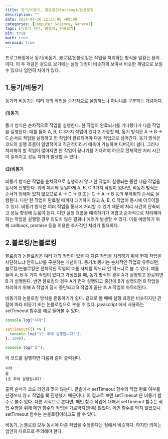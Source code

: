 ```yaml
---
title: 동기/비동기, 블로킹(blocking)/논블로킹
description: ""
date: 2024-04-26 22:23:00 +09:00
categories: [Computer Science, General]
tags: [비동기 처리, 블로킹, 논블로킹]
pin: true
math: true
mermaid: true
---
```


프로그래밍에서 동기/비동기, 블로킹/논블로킹은 작업을 처리하는 방식을 일컫는 용어이다. 이 두 개념은 겉으로 보기에는 실행 과정이 비슷하게 보여서 비슷한 개념으로 보일 수 있으나 엄연히 차이가 있다.

## **1.동기/비동기**

동기와 비동기는 여러 개의 작업을 순차적으로 실행하느냐 아니냐를 구분하는 개념이다.

#### **(1)동기**

동기 방식은 순차적으로 작업을 실행한다. 한 작업이 완료되기를 기다렸다가 다음 작업을 실행한다. 예를 들어 A, B, C 3가지 작업이 있다고 가정할 때, 동기 방식은 A -> B -> C 순서로 작업을 실행하고 한 작업이 완료되어야 다음 작업으로 넘어간다.
동기 방식은 코드의 실행 흐름이 일방적이고 직관적이라서 예측이 가능하며 디버깅이 쉽다. 그러나 처리해야 할 작업이 많아지면 한 작업이 끝나기를 기다려야 하므로 전체적인 처리 시간이 길어지고 성능 저하가 발생할 수 있다.

#### **(2)비동기**

비동기 방식은 작업을 순차적으로 실행하지 않고 한 작업이 실행되는 동안 다음 작업을 동시에 진행한다. 위의 예시와 동일하게 A, B, C 3가지 작업이 있다면, 비동기 방식은 순서가 정해져 있지 않으므로 A -> C -> B 또는 C -> A -> B 등의 무작위의 순서로 실행된다. 다만 한 작업이 완료될 때까지 대기하지 않고 A, B, C 작업이 동시에 이루어질 수 있다.
비동기 방식은 여러 작업을 동시에 처리할 수 있기 때문에 처리 시간이 단축되고 성능 향상에 도움이 된다. 다만 실행 흐름을 예측하기가 어렵고 순차적으로 처리해야 하는 작업을 실행할 경우 의도치 않은 결과나 에러가 발생할 수 있다. 이를 예방하기 위해 callback, promise 등을 이용한 추가적인 처리가 필요하다.

## **2.블로킹/논블로킹**

블로킹과 논블로킹은 여러 개의 작업이 있을 때 다른 작업을 처리하기 위해 현재 작업을 차단하느냐 안하느냐를 구분하는 개념이다. 동기/비동기는 순차적인 작업의 유무라면, 블로킹/논블로킹은 전체적인 작업의 흐름 자체를 막느냐 안 막느냐로 볼 수 있다.
예를 들어 A, B 두 가지 작업이 있다고 가정했을 때, 동기 방식의 경우 A가 실행되고 완료되면 B 가 실행된다. 반면 블로킹의 경우 A가 먼저 실행되고 중간에 B가 실행되면 B 작업을 처리하기 위해 A 작업이 잠시 중단되고 B 작업이 끝난 후 A 작업이 마무리된다.

비동기와 논블로킹 방식을 혼동하기가 쉽다. 겉으로 볼 때에 실행 과정은 비슷하지만 관점에 따라 비동기 또는 논블로킹으로 부를 수 있다. javascript 에서 사용하는 setTimeout 함수를 예로 들어볼 수 있다.

```js
console.log("시작");

setTimeout(() => {
  console.log("1초 후에 실행됩니다!");
}, 1000);

console.log("끝");
```

이 코드를 실행하면 다음과 같이 출력된다.

```
시작
끝
1초 후에 실행됩니다!
```

출력 순서가 코드 라인과 맞지 않는다. 콘솔에서 setTimeout 함수의 작업 완료 여부를 신경쓰지 않고 작업을 쭉 진행했기 때문이다.
이 결과로 보면 setTimeout 은 비동기 함수로 볼수 있다. 다른 시각으로 본다면, 메인 함수 작업에 대해서 setTimeout 함수는 작업 수행을 위해 메인 함수의 작업을 가로막지(블록) 않았다. 메인 함수를 막지 않았으니 setTimeout 함수는 논블로킹이라고도 할 수 있다.

비동기, 논블로킹 모두 동시에 다른 작업을 수행한다는 점에서 비슷하다. 하지만 의미는 엄연히 다르므로 주의해야 한다.
